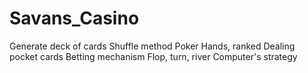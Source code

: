 # Savans_Casino

Generate deck of cards
Shuffle method
Poker Hands, ranked
Dealing pocket cards
Betting mechanism
Flop, turn, river
Computer's strategy
